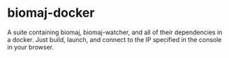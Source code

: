 # biomaj-docker
A suite containing biomaj, biomaj-watcher, and all of their dependencies in a docker. Just build, launch, and connect to the IP specified in the console in your browser.
